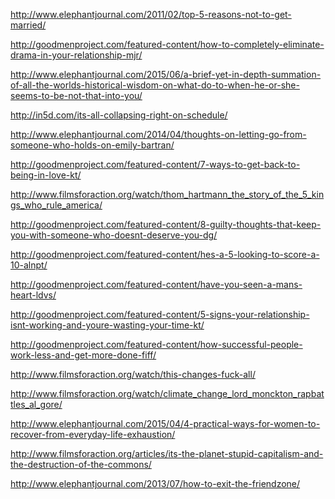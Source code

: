 <a href="http://www.elephantjournal.com/2011/02/top-5-reasons-not-to-get-married/" target="_blank">http://www.elephantjournal.com/2011/02/top-5-reasons-not-to-get-married/</a>

<a href="http://goodmenproject.com/featured-content/how-to-completely-eliminate-drama-in-your-relationship-mjr/" target="_blank">http://goodmenproject.com/featured-content/how-to-completely-eliminate-drama-in-your-relationship-mjr/</a>

<a href="http://www.elephantjournal.com/2015/06/a-brief-yet-in-depth-summation-of-all-the-worlds-historical-wisdom-on-what-do-to-when-he-or-she-seems-to-be-not-that-into-you/" target="_blank">http://www.elephantjournal.com/2015/06/a-brief-yet-in-depth-summation-of-all-the-worlds-historical-wisdom-on-what-do-to-when-he-or-she-seems-to-be-not-that-into-you/</a>

<a href="http://in5d.com/its-all-collapsing-right-on-schedule/" target="_blank">http://in5d.com/its-all-collapsing-right-on-schedule/</a>

<a href="http://www.elephantjournal.com/2014/04/thoughts-on-letting-go-from-someone-who-holds-on-emily-bartran/" target="_blank">http://www.elephantjournal.com/2014/04/thoughts-on-letting-go-from-someone-who-holds-on-emily-bartran/</a>

<a href="http://goodmenproject.com/featured-content/7-ways-to-get-back-to-being-in-love-kt/" target="_blank">http://goodmenproject.com/featured-content/7-ways-to-get-back-to-being-in-love-kt/</a>

<a href="http://www.filmsforaction.org/watch/thom_hartmann_the_story_of_the_5_kings_who_rule_america/" target="_blank">http://www.filmsforaction.org/watch/thom_hartmann_the_story_of_the_5_kings_who_rule_america/</a>

<a href="http://goodmenproject.com/featured-content/8-guilty-thoughts-that-keep-you-with-someone-who-doesnt-deserve-you-dg/" target="_blank">http://goodmenproject.com/featured-content/8-guilty-thoughts-that-keep-you-with-someone-who-doesnt-deserve-you-dg/</a>

<a href="http://goodmenproject.com/featured-content/hes-a-5-looking-to-score-a-10-alnpt/" target="_blank">http://goodmenproject.com/featured-content/hes-a-5-looking-to-score-a-10-alnpt/</a>

<a href="http://goodmenproject.com/featured-content/have-you-seen-a-mans-heart-ldvs/" target="_blank">http://goodmenproject.com/featured-content/have-you-seen-a-mans-heart-ldvs/</a>

<a href="http://goodmenproject.com/featured-content/5-signs-your-relationship-isnt-working-and-youre-wasting-your-time-kt/" target="_blank">http://goodmenproject.com/featured-content/5-signs-your-relationship-isnt-working-and-youre-wasting-your-time-kt/</a>

<a href="http://goodmenproject.com/featured-content/how-successful-people-work-less-and-get-more-done-fiff/" target="_blank">http://goodmenproject.com/featured-content/how-successful-people-work-less-and-get-more-done-fiff/</a>

<a href="http://www.filmsforaction.org/watch/this-changes-fuck-all/" target="_blank">http://www.filmsforaction.org/watch/this-changes-fuck-all/</a>

<a href="http://www.filmsforaction.org/watch/climate_change_lord_monckton_rapbattles_al_gore/" target="_blank">http://www.filmsforaction.org/watch/climate_change_lord_monckton_rapbattles_al_gore/</a>

<a href="http://www.elephantjournal.com/2015/04/4-practical-ways-for-women-to-recover-from-everyday-life-exhaustion/" target="_blank">http://www.elephantjournal.com/2015/04/4-practical-ways-for-women-to-recover-from-everyday-life-exhaustion/</a>

<a href="http://www.filmsforaction.org/articles/its-the-planet-stupid-capitalism-and-the-destruction-of-the-commons/" target="_blank">http://www.filmsforaction.org/articles/its-the-planet-stupid-capitalism-and-the-destruction-of-the-commons/</a>

<a href="http://www.elephantjournal.com/2013/07/how-to-exit-the-friendzone/" target="_blank">http://www.elephantjournal.com/2013/07/how-to-exit-the-friendzone/</a>
